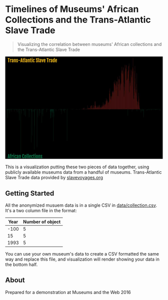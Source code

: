 Timelines of Museums' African Collections and the Trans-Atlantic Slave Trade
============================================================================
> Visualizing the correlation between museums' African collections and the Trans-Atlantic Slave Trade

![A screenshot of the visualization. The top half is a bar graph showing the volume of enslaved people that were removed from the African continent by year. The bottom half shows the years object were created that are from the African collections of 5 different art museums.](/african-coll-tast.jpg)

This is a visualization putting these two pieces of data together, using publicly available museums data from a handful of museums. Trans-Atlantic Slave Trade data provided by [slavevoyages.org](http://www.slavevoyages.org/voyage/download)

## Getting Started

All the anonymized musuem data is in a single CSV in [data/collection.csv](blob/master/data/collection.csv). It's a two column file in the format:

| Year | Number of object | 
|------|------------------|
| -100 | 5                |
| 15   | 5                |
| 1993 | 5                |

You can use your own museum's data to create a CSV formatted the same way and replace this file, and visualization will render showing your data in the bottom half.

## About

Prepared for a demonstration at Museums and the Web 2016
